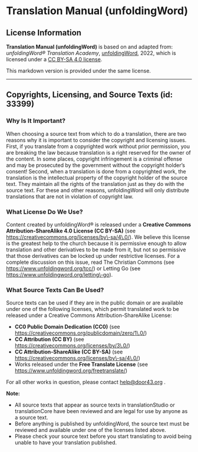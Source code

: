 # Translation Manual (unfoldingWord)

## License Information

**Translation Manual (unfoldingWord)** is based on and adapted from: _unfoldingWord® Translation Academy_, [unfoldingWord](https://unfoldingword.org/utw), 2022, which is licensed under a [CC BY-SA 4.0 license](https://creativecommons.org/licenses/by-sa/4.0/legalcode.en).

This markdown version is provided under the same license.



--------------------------------

## Copyrights, Licensing, and Source Texts (id: 33399)

### Why Is It Important?

When choosing a source text from which to do a translation, there are two reasons why it is important to consider the copyright and licensing issues. First, if you translate from a copyrighted work without prior permission, you are breaking the law because translation is a right reserved for the owner of the content. In some places, copyright infringement is a criminal offense and may be prosecuted by the government without the copyright holder’s consent! Second, when a translation is done from a copyrighted work, the translation is the intellectual property of the copyright holder of the source text. They maintain all the rights of the translation just as they do with the source text. For these and other reasons, unfoldingWord will only distribute translations that are not in violation of copyright law.

### What License Do We Use?

Content created by unfoldingWord® is released under a **Creative Commons Attribution\-ShareAlike 4\.0 License (CC BY\-SA)** (see https://creativecommons.org/licenses/by\-sa/4\.0/). We believe this license is the greatest help to the church because it is permissive enough to allow translation and other derivatives to be made from it, but not so permissive that those derivatives can be locked up under restrictive licenses. For a complete discussion on this issue, read The Christian Commons (see https://www.unfoldingword.org/tcc/) or Letting Go (see https://www.unfoldingword.org/letting\-go).

### What Source Texts Can Be Used?

Source texts can be used if they are in the public domain or are available under one of the following licenses, which permit translated work to be released under a Creative Commons Attribution\-ShareAlike License:

* **CC0 Public Domain Dedication (CC0\)** (see https://creativecommons.org/publicdomain/zero/1\.0/)
* **CC Attribution (CC BY)** (see https://creativecommons.org/licenses/by/3\.0/)
* **CC Attribution\-ShareAlike (CC BY\-SA)** (see https://creativecommons.org/licenses/by\-sa/4\.0/)
* Works released under the **Free Translate License** (see https://www.unfoldingword.org/freetranslate/)

For all other works in question, please contact [help@door43\.org](mailto:help@door43.org) .

**Note:**

* All source texts that appear as source texts in translationStudio or translationCore have been reviewed and are legal for use by anyone as a source text.
* Before anything is published by unfoldingWord, the source text must be reviewed and available under one of the licenses listed above.
* Please check your source text before you start translating to avoid being unable to have your translation published.


